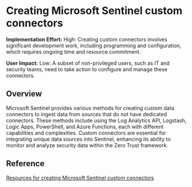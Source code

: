 # Creating Microsoft Sentinel custom connectors

**Implementation Effort:** High: Creating custom connectors involves significant development work, including programming and configuration, which requires ongoing time and resource commitment.

**User Impact:** Low: A subset of non-privileged users, such as IT and security teams, need to take action to configure and manage these connectors.

## Overview
Microsoft Sentinel provides various methods for creating custom data connectors to ingest data from sources that do not have dedicated connectors. These methods include using the Log Analytics API, Logstash, Logic Apps, PowerShell, and Azure Functions, each with different capabilities and complexities. Custom connectors are essential for integrating unique data sources into Sentinel, enhancing its ability to monitor and analyze security data within the Zero Trust framework.

## Reference
[Resources for creating Microsoft Sentinel custom connectors](https://learn.microsoft.com/en-us/azure/sentinel/create-custom-connector)
